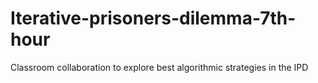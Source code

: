 Iterative-prisoners-dilemma-7th-hour
====================================

Classroom collaboration to explore best algorithmic strategies in the IPD
